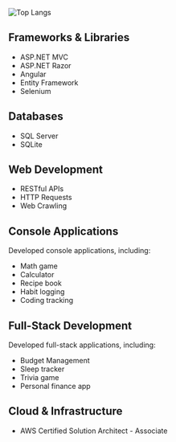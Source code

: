 ![Top Langs](https://github-readme-stats.vercel.app/api/top-langs/?username=DLee211&theme=transparent&hide_progress=true)
## Frameworks & Libraries
- ASP.NET MVC
- ASP.NET Razor
- Angular
- Entity Framework
- Selenium
## Databases
- SQL Server
- SQLite
## Web Development
- RESTful APIs
- HTTP Requests
- Web Crawling
## Console Applications
Developed console applications, including:
- Math game
- Calculator
- Recipe book
- Habit logging
- Coding tracking
## Full-Stack Development
Developed full-stack applications, including:
- Budget Management
- Sleep tracker
- Trivia game
- Personal finance app
## Cloud & Infrastructure
- AWS Certified Solution Architect - Associate
